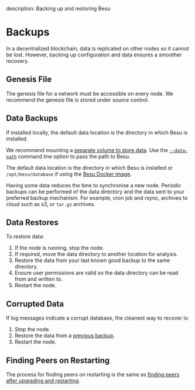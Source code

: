 description: Backing up and restoring Besu   
<!--- END of page meta data -->

# Backups 

In a decentralized blockchain, data is replicated on other nodes so it cannot be lost. However, backing up 
configuration and data ensures a smoother recovery.  

## Genesis File 

The genesis file for a network must be accessible on every node. We recommend the genesis file is 
stored under source control. 

## Data Backups

If installed locally, the default data location is the directory in which Besu is installed.

We recommend mounting a [separate volume to store data](../Get-Started/Run-Docker-Image.md#starting-besu). 
Use the [`--data-path`](../../Reference/CLI/CLI-Syntax.md#data-path) command line option to pass the path to Besu. 

The default data location is the directory in which Besu is installed
or `/opt/besu/database` if using the [Besu Docker image](../../HowTo/Get-Started/Run-Docker-Image.md).

Having some data reduces the time to synchronise a new node. Periodic backups can be performed of 
the data directory and the data sent to your preferred backup mechanism. For example, cron job and 
rsync, archives to cloud such as s3, or `tar.gz` archives. 

## Data Restores 

To restore data: 

1. If the node is running, stop the node. 
1. If required, move the data directory to another location for analysis. 
1. Restore the data from your last known good backup to the same directory. 
1. Ensure user permissions are valid so the data directory can be read from and written to. 
1. Restart the node. 

## Corrupted Data 

If log messages indicate a corrupt database, the cleanest way to recover is: 

1. Stop the node. 
1. Restore the data from a [previous backup](#data-backups). 
1. Restart the node. 

## Finding Peers on Restarting 

The process for finding peers on restarting is the same as [finding peers after upgrading and restarting](../Upgrade/Upgrade-Node.md#finding-peers-on-restarting). 
